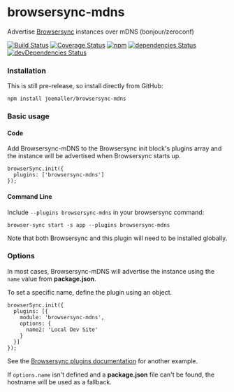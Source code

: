 # browsersync-mdns
Advertise [Browsersync][] instances over mDNS (bonjour/zeroconf)

[![Build Status](https://travis-ci.org/joemaller/browsersync-mdns.svg?branch=master)](https://travis-ci.org/joemaller/browsersync-mdns) 
[![Coverage Status](https://coveralls.io/repos/github/joemaller/browsersync-mdns/badge.svg?branch=master)](https://coveralls.io/github/joemaller/browsersync-mdns?branch=master) 
[![npm](https://img.shields.io/npm/v/browsersync-mdns.svg)](https://www.npmjs.com/package/browsersync-mdns)
[![dependencies Status](https://david-dm.org/joemaller/browsersync-mdns/status.svg)](https://david-dm.org/joemaller/browsersync-mdns)
[![devDependencies Status](https://david-dm.org/joemaller/browsersync-mdns/dev-status.svg)](https://david-dm.org/joemaller/browsersync-mdns?type=dev)


### Installation

This is still pre-release, so install directly from GitHub:
```
npm install joemaller/browsersync-mdns
```

### Basic usage

#### Code

Add Browsersync-mDNS to the Browsersync init block's plugins array and the instance will be advertised when Browsersync starts up. 
```
browserSync.init({
  plugins: ['browsersync-mdns']
});
```

#### Command Line

Include `--plugins browsersync-mdns` in your browsersync command:
```
browser-sync start -s app --plugins browsersync-mdns
```

Note that both Browsersync and this plugin will need to be installed globally.

### Options

In most cases, Browsersync-mDNS will advertise the instance using the `name` value from **package.json**. 

To set a specific name, define the plugin using an object. 
```
browserSync.init({
  plugins: [{
    module: 'browsersync-mdns',
    options: {
      name2: 'Local Dev Site'
    }
  }]
});
```
See the [Browsersync plugins documentation][plugin-docs] for another example.


If `options.name` isn't defined and a **package.json** file can't be found,  the hostname will be used as a fallback. 



[browsersync]: https://www.browsersync.io/
[plugin-docs]: https://www.browsersync.io/docs/options#option-plugins